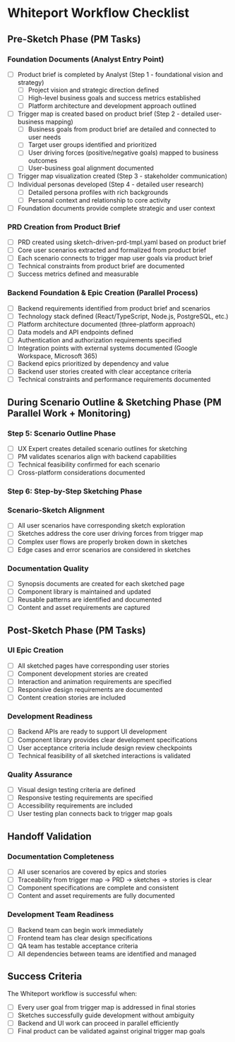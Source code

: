 # Whiteport Workflow Checklist

## Pre-Sketch Phase (PM Tasks)

### Foundation Documents (Analyst Entry Point)
- [ ] Product brief is completed by Analyst (Step 1 - foundational vision and strategy)
  - [ ] Project vision and strategic direction defined
  - [ ] High-level business goals and success metrics established
  - [ ] Platform architecture and development approach outlined
- [ ] Trigger map is created based on product brief (Step 2 - detailed user-business mapping)
  - [ ] Business goals from product brief are detailed and connected to user needs
  - [ ] Target user groups identified and prioritized
  - [ ] User driving forces (positive/negative goals) mapped to business outcomes
  - [ ] User-business goal alignment documented
- [ ] Trigger map visualization created (Step 3 - stakeholder communication)
- [ ] Individual personas developed (Step 4 - detailed user research)
  - [ ] Detailed persona profiles with rich backgrounds
  - [ ] Personal context and relationship to core activity
- [ ] Foundation documents provide complete strategic and user context

### PRD Creation from Product Brief
- [ ] PRD created using sketch-driven-prd-tmpl.yaml based on product brief
- [ ] Core user scenarios extracted and formalized from product brief
- [ ] Each scenario connects to trigger map user goals via product brief
- [ ] Technical constraints from product brief are documented
- [ ] Success metrics defined and measurable

### Backend Foundation & Epic Creation (Parallel Process)
- [ ] Backend requirements identified from product brief and scenarios
- [ ] Technology stack defined (React/TypeScript, Node.js, PostgreSQL, etc.)
- [ ] Platform architecture documented (three-platform approach)
- [ ] Data models and API endpoints defined
- [ ] Authentication and authorization requirements specified
- [ ] Integration points with external systems documented (Google Workspace, Microsoft 365)
- [ ] Backend epics prioritized by dependency and value
- [ ] Backend user stories created with clear acceptance criteria
- [ ] Technical constraints and performance requirements documented

## During Scenario Outline & Sketching Phase (PM Parallel Work + Monitoring)

### Step 5: Scenario Outline Phase
- [ ] UX Expert creates detailed scenario outlines for sketching
- [ ] PM validates scenarios align with backend capabilities
- [ ] Technical feasibility confirmed for each scenario
- [ ] Cross-platform considerations documented

### Step 6: Step-by-Step Sketching Phase

### Scenario-Sketch Alignment
- [ ] All user scenarios have corresponding sketch exploration
- [ ] Sketches address the core user driving forces from trigger map
- [ ] Complex user flows are properly broken down in sketches
- [ ] Edge cases and error scenarios are considered in sketches

### Documentation Quality
- [ ] Synopsis documents are created for each sketched page
- [ ] Component library is maintained and updated
- [ ] Reusable patterns are identified and documented
- [ ] Content and asset requirements are captured

## Post-Sketch Phase (PM Tasks)

### UI Epic Creation
- [ ] All sketched pages have corresponding user stories
- [ ] Component development stories are created
- [ ] Interaction and animation requirements are specified
- [ ] Responsive design requirements are documented
- [ ] Content creation stories are included

### Development Readiness
- [ ] Backend APIs are ready to support UI development
- [ ] Component library provides clear development specifications
- [ ] User acceptance criteria include design review checkpoints
- [ ] Technical feasibility of all sketched interactions is validated

### Quality Assurance
- [ ] Visual design testing criteria are defined
- [ ] Responsive testing requirements are specified
- [ ] Accessibility requirements are included
- [ ] User testing plan connects back to trigger map goals

## Handoff Validation

### Documentation Completeness
- [ ] All user scenarios are covered by epics and stories
- [ ] Traceability from trigger map → PRD → sketches → stories is clear
- [ ] Component specifications are complete and consistent
- [ ] Content and asset requirements are fully documented

### Development Team Readiness
- [ ] Backend team can begin work immediately
- [ ] Frontend team has clear design specifications
- [ ] QA team has testable acceptance criteria
- [ ] All dependencies between teams are identified and managed

## Success Criteria

The Whiteport workflow is successful when:
- [ ] Every user goal from trigger map is addressed in final stories
- [ ] Sketches successfully guide development without ambiguity
- [ ] Backend and UI work can proceed in parallel efficiently
- [ ] Final product can be validated against original trigger map goals
